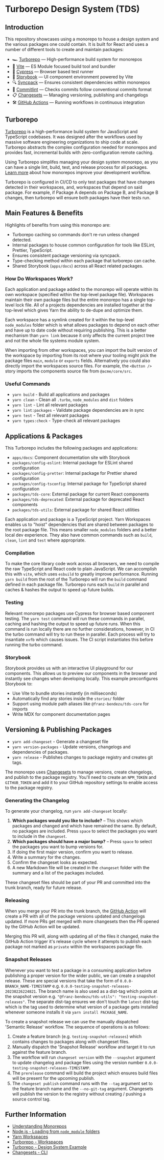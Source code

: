 # Turborepo Design System (TDS)

## Introduction

This repository showcases using a monorepo to house a design system and the various packages one could contain. It is built for React and uses a number of different tools to create and maintain packages:

- 🏎 [Turborepo](https://turborepo.org) — High-performance build system for monorepos
- 👷 [Vite](https://vitejs.dev/) — ES Module focused build tool and bundler
- 🧪 [Cypress](https://www.cypress.io/) — Browser based test runner
- 📖 [Storybook](https://storybook.js.org/) — UI component environment powered by Vite
- 🔍 [Syncpack](https://github.com/JamieMason/syncpack) — Ensures consistent dependencies within monorepos
- 🔐 [Commitlint](https://commitlint.js.org/#/) — Checks commits follow conventional commits format
- 📋 [Changesets](https://github.com/changesets/changesets) — Managing versioning, publishing and changelogs
- 🛠 [GitHub Actions](https://github.com/changesets/action) — Running workflows in continuous integration

## Turborepo

[Turborepo](https://turborepo.org) is a high-performance build system for JavaScript and TypeScript codebases. It was designed after the workflows used by massive software engineering organizations to ship code at scale. Turborepo abstracts the complex configuration needed for monorepos and provides fast, incremental builds with zero-configuration remote caching.

Using Turborepo simplifes managing your design system monorepo, as you can have a single lint, build, test, and release process for all packages. [Learn more](https://vercel.com/blog/monorepos-are-changing-how-teams-build-software) about how monorepos improve your development workflow.

Turborepo is configured in CI/CD to only test packages that have changes detected in their workspaces, and, workspaces that depend on said package. For example, if Package A depends on Package B, and Package B changes, then turborepo will ensure both packages have their tests run.

## Main Features & Benefits

Highlights of benefits from using this monorepo are:

- Turborepo caching so commands don't re-run unless changed detected.
- Internal packages to house common configuration for tools like ESLint, Prettier, TypeScript.
- Ensures consistent package versioning via syncpack.
- Type-checking method within each package that turborepo can cache.
- Shared Storybook (`apps/docs`) across all React related packages.

### How Do Workspaces Work?

Each application and package added to the monorepo will operate within its own workspace (specified within the top-level package file). Workspaces maintain their own package files but the entire monorepo has a single top-level lock file. All of a projects dependencies are installed together at the top-level which gives Yarn the ability to de-dupe and optimize them.

Each workspace has a symlink created for it within the top-level `node_modules` folder which is what allows packages to depend on each other and have up to date code without requiring publishing. This is a better mechanism than `yarn link` because it only affects the current project tree and not the whole file systems module system.

When importing from other workspaces, you can import the built version of the workspace by importing from its root where your tooling might pick the package files `main`, `module` or `exports` fields. Alternatively you could also directly import the workspaces source files. For example, the `<Button />` story imports the components source file from `@acme/core/src`.

### Useful Commands

- `yarn build` - Build all applications and packages
- `yarn clean` - Clean all `.turbo`, `node_modules` and `dist` folders
- `yarn lint` - Lint all relevant packages
- `yarn lint:packages` - Validate package dependencies are in sync
- `yarn test` - Test all relevant packages
- `yarn types:check` - Type-check all relevant packages

## Applications & Packages

This Turborepo includes the following packages and applications:

- `apps/docs`: Component documentation site with Storybook
- `packages/config-eslint`: Internal package for ESLint shared configuration
- `packages/config-pretter`: Internal package for Prettier shared configuration
- `packages/config-tsconfig`: Internal package for TypeScript shared configuration
- `packages/tds-core`: External package for current React components
- `packages/tds-deprecated`: External package for deprecated React components
- `packages/tds-utils`: External package for shared React utilities

Each application and package is a TypeScript project. Yarn Workspaces enables us to "hoist" dependencies that are shared between packages to the root package file. This means smaller `node_modules` folders and a better local dev experience. They also have common commands such as `build`, `clean`, `lint` and `test` where appropriate.

### Compilation

To make the core library code work across all browsers, we need to compile the raw TypeScript and React code to plain JavaScript. We can accomplish this with `vite`, which uses `esbuild` to greatly improve performance. Running `yarn build` from the root of the Turborepo will run the `build` command defined in each package file. Turborepo runs each `build` in parallel and caches & hashes the output to speed up future builds.

### Testing

Relevant monorepo packages use Cypress for browser based component testing. The `yarn test` command will run these commands in parallel, caching and hashing the output to speed up future runs. When this command is run locally there are no further considerations, however, in CI the turbo command will try to run these in parallel. Each process will try to insantiate `xvfb` which causes issues. The CI script instantiates this before running the turbo command.

### Storybook

Storybook provides us with an interactive UI playground for our components. This allows us to preview our components in the browser and instantly see changes when developing locally. This example preconfigures Storybook to:

- Use Vite to bundle stories instantly (in milliseconds)
- Automatically find any stories inside the `stories/` folder
- Support using module path aliases like `@franz-bendezu/tds-core` for imports
- Write MDX for component documentation pages

## Versioning & Publishing Packages

- `yarn add-changeset` - Generate a changeset file
- `yarn version-packages` - Update versions, changelogs and dependencies of packages.
- `yarn release` - Publishes changes to package registry and creates git tags.

The monorepo uses [Changesets](https://github.com/changesets/changesets) to manage versions, create changelogs, and publish to the package registry. You'll need to create an `NPM_TOKEN` and `GITHUB_TOKEN` and add it to your GitHub repository settings to enable access to the package registry.

### Generating the Changelog

To generate your changelog, run `yarn add-changeset` locally:

1. **Which packages would you like to include?** – This shows which packages and changed and which have remained the same. By default, no packages are included. Press `space` to select the packages you want to include in the `changeset`.
1. **Which packages should have a major bump?** – Press `space` to select the packages you want to bump versions for.
1. If doing the first major version, confirm you want to release.
1. Write a summary for the changes.
1. Confirm the changeset looks as expected.
1. A new Markdown file will be created in the `changeset` folder with the summary and a list of the packages included.

These changeset files should be part of your PR and committed into the trunk branch, ready for future release.

### Releasing

When you merge your PR into the trunk branch, the [GitHub Action](https://github.com/changesets/action) will create a PR with all of the package versions updated and changelogs updated. If more PRs get merged with more changesets then the PR opened by the GitHub Action will be updated.

Merging this PR will, along with updating all of the files it changed, make the GitHub Action trigger it's release cycle where it attempts to publish each package not marked as `private` within the workspaces package file.

### Snapshot Releases

Whenever you want to test a package in a consuming application before publishing a proper version for the wider public, we can create a snapshot release. These are special versions that take the form of `0.0.0-BRANCH_NAME-TIMESTAMP` e.g. `0.0.0-testing-snapshot-releases-20230226224821`. The branch name is also used as a dist-tag which points at the snapshot version e.g. `"@franz-bendezu/tds-utils": "testing-snapshot-releases"`. The separate dist-tag ensures we don't touch the `latest` dist-tag which is the tag used to determine what version of a package gets installed whenever someone installs it via `yarn install PACKAGE_NAME`.

To create a snapshot release we can use the manually dispatched 'Semantic Release' workflow. The sequence of operations is as follows:

1. Create a feature branch (e.g. `testing-snapshot-releases`) which contains changes to packages along with changeset files.
1. Manually dispatch the 'Snapshot Release' workflow and target it to run against the feature branch.
1. The workflow will run `changeset version` with the `--snapshot` argument to update changelog and package files using the version number `0.0.0-testing-snapshot-releases-TIMESTAMP`.
1. The `prerelease` command will build the project which ensures build files will be present for the upcoming publish.
1. The `changeset publish` command runs with the `--tag` argument set to the feature branch name and the `--no-git-tag` argument. Changesets will publish the version to the registry without creating / pushing a source control tag.

## Further Information

- [Understanding Monorepos](https://monorepo.tools/)
- [Node.js - Loading from `node_module` folders](https://nodejs.org/api/modules.html#loading-from-node_modules-folders)
- [Yarn Workspaces](https://classic.yarnpkg.com/lang/en/docs/workspaces/)
- [Turborepo - Workspaces](https://turbo.build/repo/docs/handbook/workspaces)
- [Turborepo - Design System Example](https://github.com/vercel/turborepo/tree/main/examples/design-system)
- [Changesets - CLI](https://github.com/changesets/changesets/blob/main/docs/command-line-options.md)

